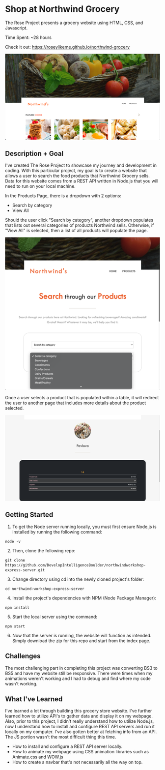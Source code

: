 # Shop at Northwind Grocery

The Rose Project presents a grocery website using HTML, CSS, and Javascript.

Time Spent: ~28 hours 

Check it out: https://roseylikeme.github.io/northwind-grocery

<p>
<img src="ss.png" alt="Home Page" width="738">
</p>

## Description + Goal

I've created The Rose Project to showcase my journey and development in coding. With this particular project, my goal is to create a website that allows a user to search the food products that Northwind Grocery sells. Data for this website comes from a REST API written in Node.js that you will need to run on your local machine. 

In the Products Page, there is a dropdown with 2 options:
- Search by category
- View All

Should the user click "Search by category", another dropdown populates that lists out several categories of products Northwind sells. Otherwise, if "View All" is selected, then a list of all products will populate the page.
<p>
<img src="ss2.png" alt="Products Page" width="738">
</p>

Once a user selects a product that is populated within a table, it will redirect the user to another page that includes more details about the product selected.
<p>
<img src="ss3.png" alt="Product Details Page" width="738">
</p>

## Getting Started
1. To get the Node server running locally, you must first ensure Node.js is installed by running the following command:
```
node -v
```

2. Then, clone the following repo:
```
git clone https://github.com/DevelopIntelligenceBoulder/northwindworkshop-express-server.git
```

3. Change directory using cd into the newly cloned project's folder:
```
cd northwind-workshop-express-server
```

4. Install the project's dependencies with NPM (Node Package Manager):
```
npm install
```

5. Start the local server using the command:
```
npm start
```
6. Now that the server is running, the website will function as intended. Simply download the zip for this repo and start from the index page.

## Challenges

The most challenging part in completing this project was converting BS3 to BS5 and have my website still be responsive. There were times when my animations weren't working and I had to debug and find where my code wasn't working. 

## What I've Learned

I've learned a lot through building this grocery store website. I've further learned how to utilize API's to gather data and display it on my webpage. Also, prior to this project, I didn't really understand how to utilize Node.js, now I understand how to install and configure REST API servers and run it locally on my computer. I've also gotten better at fetching info from an API. The JS portion wasn't the most difficult thing this time.

- How to install and configure a REST API server locally.
- How to animate my webpage using CSS animation libraries such as Animate.css and WOW.js
- How to create a navbar that's not necessarily all the way on top.
